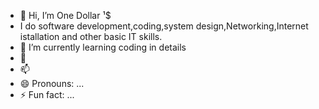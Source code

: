 - 👋 Hi, I’m One Dollar ¹$
- I do software development,coding,system design,Networking,Internet istallation and other basic IT skills.
- 🌱 I’m currently learning coding in details 
- 💞️
- 📫 
- 😄 Pronouns: ...
- ⚡ Fun fact: ...

<!---
calebkinyua1/calebkinyua1 is a ✨ special ✨ repository because its `README.md` (this file) appears on your GitHub profile.
You can click the Preview link to take a look at your changes.
--->
